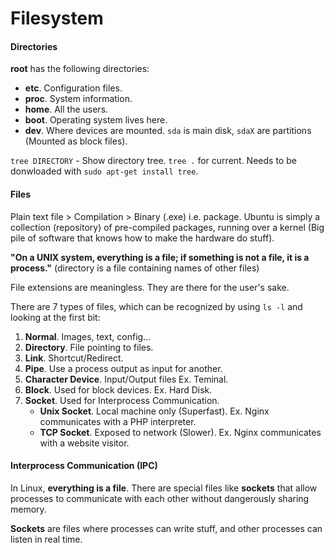 # Filesystem

#### Directories

**root** has the following directories:  
- **etc**. Configuration files.  
- **proc**. System information.  
- **home**. All the users.
- **boot**. Operating system lives here.  
- **dev**. Where devices are mounted.  `sda` is main disk, `sdaX` are partitions (Mounted as block files).  

`tree DIRECTORY` - Show directory tree. `tree .` for current. Needs to be donwloaded with `sudo apt-get install tree`.  

#### Files

Plain text file > Compilation > Binary (.exe) i.e. package. Ubuntu is simply a collection (repository) of pre-compiled packages, running over a kernel (Big pile of software that knows how to make the hardware do stuff).  

**"On a UNIX system, everything is a file; if something is not a file, it is a process."** (directory is a file containing names of other files)  

File extensions are meaningless. They are there for the user's sake.

There are 7 types of files, which can be recognized by using `ls -l` and looking at the first bit:  
1. **Normal**. Images, text, config...
2. **Directory**. File pointing to files.
3. **Link**. Shortcut/Redirect.
4. **Pipe**. Use a process output as input for another.
5. **Character Device**. Input/Output files Ex. Teminal.
6. **Block**. Used for block devices. Ex. Hard Disk.
7. **Socket**. Used for Interprocess Communication.
    - **Unix Socket**. Local machine only (Superfast). Ex. Nginx communicates with a PHP interpreter.  
    - **TCP Socket**. Exposed to network (Slower). Ex. Nginx communicates with a website visitor.

#### Interprocess Communication (IPC)

In Linux, **everything is a file**. There are special files like **sockets** that allow processes to communicate with each other without dangerously sharing memory.  

**Sockets** are files where processes can write stuff, and other processes can listen in real time.  